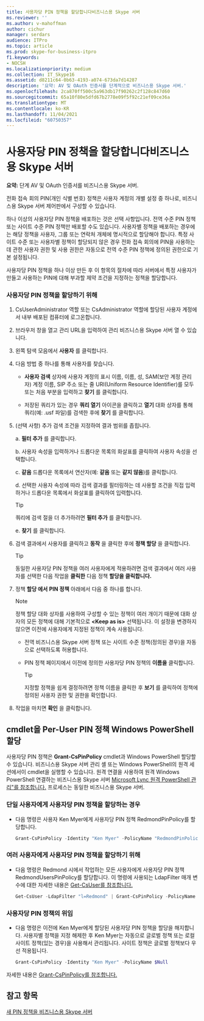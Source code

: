 ```yaml
---
title: 사용자당 PIN 정책을 할당합니다비즈니스용 Skype 서버
ms.reviewer: ''
ms.author: v-mahoffman
author: cichur
manager: serdars
audience: ITPro
ms.topic: article
ms.prod: skype-for-business-itpro
f1.keywords:
- NOCSH
ms.localizationpriority: medium
ms.collection: IT_Skype16
ms.assetid: d8211c64-0b63-4193-a074-673da7d14287
description: '요약: AV 및 OAuth 인증서를 단계적으로 비즈니스용 Skype 서버.'
ms.openlocfilehash: 2ca870ff500c5a963db17f90262c2f128c847d60
ms.sourcegitcommit: 65a10f80e5dfd67b2778e09f5f92c21ef09ce36a
ms.translationtype: MT
ms.contentlocale: ko-KR
ms.lasthandoff: 11/04/2021
ms.locfileid: "60750357"
---
```

# <a name="assign-a-per-user-pin-policy-in-skype-for-business-server"></a>사용자당 PIN 정책을 할당합니다비즈니스용 Skype 서버

**요약:** 단계 AV 및 OAuth 인증서를 비즈니스용 Skype 서버.
  
전화 접속 회의 PIN(개인 식별 번호) 정책은 사용자 계정의 개별 설정 중 하나로, 비즈니스용 Skype 서버 제어판에서 구성할 수 있습니다.
  
하나 이상의 사용자당 PIN 정책을 배포하는 것은 선택 사항입니다. 전역 수준 PIN 정책 또는 사이트 수준 PIN 정책만 배포할 수도 있습니다. 사용자별 정책을 배포하는 경우에는 해당 정책을 사용자, 그룹 또는 연락처 개체에 명시적으로 할당해야 합니다. 특정 사이트 수준 또는 사용자별 정책이 할당되지 않은 경우 전화 접속 회의에 PIN을 사용하는 데 관한 사용자 권한 및 사용 권한은 자동으로 전역 수준 PIN 정책에 정의된 권한으로 기본 설정됩니다.
  
사용자당 PIN 정책을 하나 이상 만든 후 이 항목의 절차에 따라 서버에서 특정 사용자가 만들고 사용하는 PIN에 대해 부과할 제약 조건을 지정하는 정책을 할당합니다.
  
### <a name="to-assign-a-per-user-pin-policy"></a>사용자당 PIN 정책을 할당하기 위해

1. CsUserAdministrator 역할 또는 CsAdministrator 역할에 할당된 사용자 계정에서 내부 배포된 컴퓨터에 로그온합니다.
    
2. 브라우저 창을 열고 관리 URL을 입력하여 관리 비즈니스용 Skype 서버 열 수 있습니다.  
    
3. 왼쪽 탐색 모음에서 **사용자** 를 클릭합니다.
    
4. 다음 방법 중 하나를 통해 사용자를 찾습니다.
    
   - **사용자 검색** 상자에 사용자 계정의 표시 이름, 이름, 성, SAM(보안 계정 관리자) 계정 이름, SIP 주소 또는 줄 URI(Uniform Resource Identifier)를 모두 또는 처음 부분을 입력하고 **찾기** 를 클릭합니다.
    
   - 저장된 쿼리가 있는 경우 **쿼리 열기** 아이콘을 클릭하고 **열기** 대화 상자를 통해 쿼리(예: .usf 파일)를 검색한 후에 **찾기** 를 클릭합니다.
    
5. (선택 사항) 추가 검색 조건을 지정하여 결과 범위를 좁힙니다.
    
   a. **필터 추가** 를 클릭합니다.
    
   b. 사용자 속성을 입력하거나 드롭다운 목록의 화살표를 클릭하여 사용자 속성을 선택합니다.
    
   c. **같음** 드롭다운 목록에서 연산자(예: **같음** 또는 **같지 않음**)를 클릭합니다.
    
   d. 선택한 사용자 속성에 따라 검색 결과를 필터링하는 데 사용할 조건을 직접 입력하거나 드롭다운 목록에서 화살표를 클릭하여 입력합니다.
    
    > [!TIP]
    > 쿼리에 검색 절을 더 추가하려면 **필터 추가** 를 클릭합니다. 
  
   e. **찾기** 를 클릭합니다.
    
6. 검색 결과에서 사용자를 클릭하고 **동작** 을 클릭한 후에 **정책 할당** 을 클릭합니다.
    
    > [!TIP]
    > 동일한 사용자당 PIN 정책을 여러 사용자에게 적용하려면 검색 결과에서 여러 사용자를 선택한 다음 작업을 **클릭한** 다음 정책 **할당을 클릭합니다.** 
  
7. 정책 **할당 에서** **PIN 정책** 아래에서 다음 중 하나를 합니다.
    
    > [!NOTE]
    > 정책 할당 대화 상자를 사용하여 구성할 수 있는 정책이 여러 개이기 때문에 대화 상자의 모든 정책에 대해 기본적으로  **\<Keep as is\>** 선택됩니다. 이 설정을 변경하지 않으면 이전에 사용자에게 지정된 정책이 계속 사용됩니다.
  
   - 전역 비즈니스용 Skype 서버 정책 또는 사이트 수준 정책(정의된 경우)을 자동으로 선택하도록 허용합니다.
    
   - PIN 정책 페이지에서 이전에 정의한 사용자당 PIN 정책의 **이름을** 클릭합니다.
    
     > [!TIP]
     > 지정할 정책을 쉽게 결정하려면 정책 이름을 클릭한 후 **보기** 를 클릭하여 정책에 정의된 사용자 권한 및 권한을 확인합니다.
  
8. 작업을 마치면 **확인** 을 클릭합니다.
    
## <a name="assigning-a-per-user-pin-policy-by-using-windows-powershell-cmdlets"></a>cmdlet을 Per-User PIN 정책 Windows PowerShell 할당

사용자당 PIN 정책은 **Grant-CsPinPolicy** cmdlet과 Windows PowerShell 할당할 수 있습니다. 비즈니스용 Skype 서버 관리 셸 또는 Windows PowerShell의 원격 세션에서이 cmdlet을 실행할 수 있습니다. 원격 연결을 사용하여 원격 Windows PowerShell 연결하는 비즈니스용 Skype 서버 [Microsoft Lync 원격 PowerShell 관리"를 참조합니다.](https://blog.insideo365.com/2011/08/remote-lync-powershell-administration/) 프로세스는 동일한 비즈니스용 Skype 서버.
  
### <a name="to-assign-a-per-user-pin-policy-to-a-single-user"></a>단일 사용자에게 사용자당 PIN 정책을 할당하는 경우

- 다음 명령은 사용자 Ken Myer에게 사용자당 PIN 정책 RedmondPinPolicy를 할당합니다.
    
  ```PowerShell
  Grant-CsPinPolicy -Identity "Ken Myer" -PolicyName "RedmondPinPolicy"
  ```

### <a name="to-assign-a-per-user-pin-policy-to-multiple-users"></a>여러 사용자에게 사용자당 PIN 정책을 할당하기 위해

- 다음 명령은 Redmond 시에서 작업하는 모든 사용자에게 사용자당 PIN 정책 RedmondUsersPinPolicy를 할당합니다. 이 명령에 사용되는 LdapFilter 매개 변수에 대한 자세한 내용은 [Get-CsUser를 참조합니다.](/powershell/module/skype/get-csuser?view=skype-ps)
    
  ```PowerShell
  Get-CsUser -LdapFilter "l=Redmond" | Grant-CsPinPolicy -PolicyName "RedmondUsersPinPolicy"
  ```

### <a name="to-unassign-a-per-user-pin-policy"></a>사용자당 PIN 정책의 위임

- 다음 명령은 이전에 Ken Myer에게 할당된 사용자당 PIN 정책을 할당을 해지합니다. 사용자별 정책을 지정 해제한 후 Ken Myer는 자동으로 글로벌 정책 또는 로컬 사이트 정책(있는 경우)을 사용해서 관리됩니다. 사이트 정책은 글로벌 정책보다 우선 적용됩니다.
    
  ```PowerShell
  Grant-CsPinPolicy -Identity "Ken Myer" -PolicyName $Null
  ```

자세한 내용은 [Grant-CsPinPolicy를 참조합니다.](/powershell/module/skype/grant-cspinpolicy?view=skype-ps)
  
## <a name="see-also"></a>참고 항목

[새 PIN 정책을 비즈니스용 Skype 서버](create-a-new-pin-policy.md)